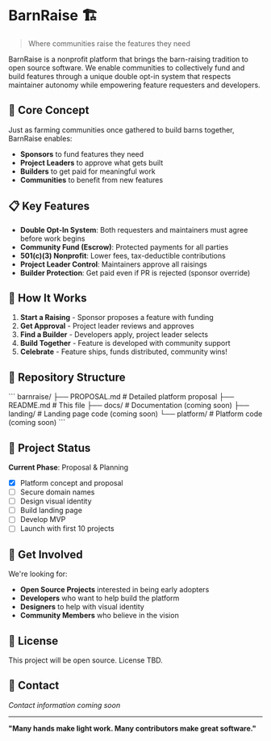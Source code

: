 # BarnRaise 🏗️

> Where communities raise the features they need

BarnRaise is a nonprofit platform that brings the barn-raising tradition to open source software. We enable communities to collectively fund and build features through a unique double opt-in system that respects maintainer autonomy while empowering feature requesters and developers.

## 🌟 Core Concept

Just as farming communities once gathered to build barns together, BarnRaise enables:
- **Sponsors** to fund features they need
- **Project Leaders** to approve what gets built
- **Builders** to get paid for meaningful work
- **Communities** to benefit from new features

## 📋 Key Features

- **Double Opt-In System**: Both requesters and maintainers must agree before work begins
- **Community Fund (Escrow)**: Protected payments for all parties
- **501(c)(3) Nonprofit**: Lower fees, tax-deductible contributions
- **Project Leader Control**: Maintainers approve all raisings
- **Builder Protection**: Get paid even if PR is rejected (sponsor override)

## 🚀 How It Works

1. **Start a Raising** - Sponsor proposes a feature with funding
2. **Get Approval** - Project leader reviews and approves
3. **Find a Builder** - Developers apply, project leader selects
4. **Build Together** - Feature is developed with community support
5. **Celebrate** - Feature ships, funds distributed, community wins!

## 📁 Repository Structure

\`\`\`
barnraise/
├── PROPOSAL.md          # Detailed platform proposal
├── README.md           # This file
├── docs/               # Documentation (coming soon)
├── landing/            # Landing page code (coming soon)
└── platform/           # Platform code (coming soon)
\`\`\`

## 🎯 Project Status

**Current Phase**: Proposal & Planning

- [x] Platform concept and proposal
- [ ] Secure domain names
- [ ] Design visual identity
- [ ] Build landing page
- [ ] Develop MVP
- [ ] Launch with first 10 projects

## 🤝 Get Involved

We're looking for:
- **Open Source Projects** interested in being early adopters
- **Developers** who want to help build the platform
- **Designers** to help with visual identity
- **Community Members** who believe in the vision

## 📄 License

This project will be open source. License TBD.

## 📧 Contact

*Contact information coming soon*

---

**"Many hands make light work. Many contributors make great software."**
